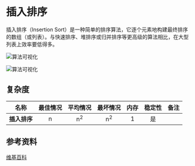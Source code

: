 # 插入排序

插入排序（Insertion Sort）是一种简单的排序算法，它逐个元素地构建最终排序的数组（或列表）。与快速排序、堆排序或归并排序等更高级的算法相比，在大型列表上效率要低得多。

![算法可视化](https://upload.wikimedia.org/wikipedia/commons/4/42/Insertion_sort.gif)

![算法可视化](https://upload.wikimedia.org/wikipedia/commons/0/0f/Insertion-sort-example-300px.gif)

## 复杂度

| 名称                  | 最佳情况          | 平均情况             | 最坏情况               | 内存      | 稳定性    | 备注      |
| --------------------- | :-------------: | :-----------------: | :-----------------: | :-------: | :-------: | :-------- |
| **插入排序**          | n               | n<sup>2</sup>       | n<sup>2</sup>       | 1         | 是       |           |

## 参考资料

[维基百科](https://en.wikipedia.org/wiki/Insertion_sort)